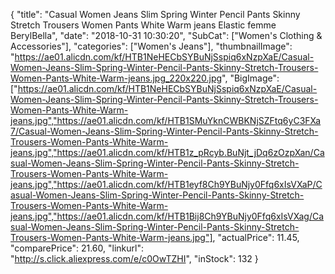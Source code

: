 {
	"title": "Casual Women Jeans Slim Spring Winter Pencil Pants Skinny Stretch Trousers Women Pants White Warm jeans Elastic femme BerylBella",
	"date": "2018-10-31 10:30:20",
	"SubCat": ["Women's Clothing & Accessories"],
	"categories": ["Women's Jeans"],
	"thumbnailImage": "https://ae01.alicdn.com/kf/HTB1NeHECbSYBuNjSspiq6xNzpXaE/Casual-Women-Jeans-Slim-Spring-Winter-Pencil-Pants-Skinny-Stretch-Trousers-Women-Pants-White-Warm-jeans.jpg_220x220.jpg",
	"BigImage": ["https://ae01.alicdn.com/kf/HTB1NeHECbSYBuNjSspiq6xNzpXaE/Casual-Women-Jeans-Slim-Spring-Winter-Pencil-Pants-Skinny-Stretch-Trousers-Women-Pants-White-Warm-jeans.jpg","https://ae01.alicdn.com/kf/HTB1SMuYknCWBKNjSZFtq6yC3FXa7/Casual-Women-Jeans-Slim-Spring-Winter-Pencil-Pants-Skinny-Stretch-Trousers-Women-Pants-White-Warm-jeans.jpg","https://ae01.alicdn.com/kf/HTB1z_pRcyb.BuNjt_jDq6zOzpXan/Casual-Women-Jeans-Slim-Spring-Winter-Pencil-Pants-Skinny-Stretch-Trousers-Women-Pants-White-Warm-jeans.jpg","https://ae01.alicdn.com/kf/HTB1eyf8Ch9YBuNjy0Ffq6xIsVXaP/Casual-Women-Jeans-Slim-Spring-Winter-Pencil-Pants-Skinny-Stretch-Trousers-Women-Pants-White-Warm-jeans.jpg","https://ae01.alicdn.com/kf/HTB1Bij8Ch9YBuNjy0Ffq6xIsVXag/Casual-Women-Jeans-Slim-Spring-Winter-Pencil-Pants-Skinny-Stretch-Trousers-Women-Pants-White-Warm-jeans.jpg"],
	"actualPrice": 11.45,
	"comparePrice": 21.60,
	"linkurl": "http://s.click.aliexpress.com/e/c0OwTZHI",
	"inStock": 132
}
